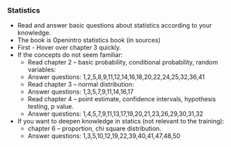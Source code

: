 ### Statistics
 - Read and answer basic questions about statistics according to your knowledge.
 - The book is Openintro statistics book (in sources) 
 - First - Hover over chapter 3 quickly.
 - If the concepts do not seem familiar:
    - Read chapter 2 – basic probability, conditional probability, random variables:
    - Answer questions: 1,2,5,8,9,11,12,14,16,18,20,22,24,25,32,36,41
    - Read chapter 3 – normal distribution:
    - Answer questions: 1,3,5,7,9,11,14,16,17
    - Read chapter 4 – point estimate, confidence intervals, hypothesis testing, p value.
    - Answer questions: 1,4,5,7,9,11,13,17,19,20,21,23,26,29,30,31,32
  - If you want to deepen knowledge in statics (not relevant to the training):
    - chapter 6 – proportion, chi square distribution.
    - Answer questions: 1,3,5,10,12,19,22,39,40,41,47,48,50
